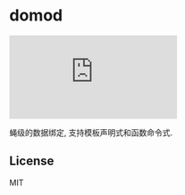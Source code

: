 # domod

![gzip size](http://img.badgesize.io/https://raw.githubusercontent.com/shenfe/domod/master/dist/domod.min.js?compression=gzip)

蝇级的数据绑定, 支持模板声明式和函数命令式.

## License

MIT
